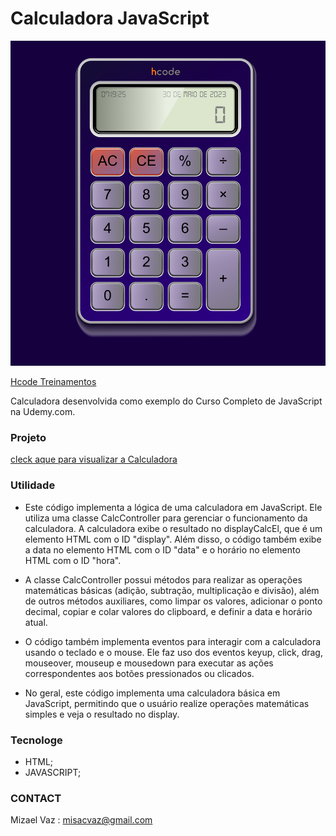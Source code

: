 # Calculadora JavaScript

[![Hcode Treinamentos calculacora](preview.png)](https://misacvaz.github.io/calculadora-clone/)

[Hcode Treinamentos](https://www.hcode.com.br)

Calculadora desenvolvida como exemplo do Curso Completo de JavaScript na Udemy.com.

### Projeto
[cleck aque para visualizar a Calculadora](https://misacvaz.github.io/calculadora-clone/)

### Utilidade 

- Este código implementa a lógica de uma calculadora em JavaScript. Ele utiliza uma classe CalcController para gerenciar o funcionamento da calculadora. A calculadora exibe o resultado no displayCalcEl, que é um elemento HTML com o ID "display". Além disso, o código também exibe a data no elemento HTML com o ID "data" e o horário no elemento HTML com o ID "hora".

- A classe CalcController possui métodos para realizar as operações matemáticas básicas (adição, subtração, multiplicação e divisão), além de outros métodos auxiliares, como limpar os valores, adicionar o ponto decimal, copiar e colar valores do clipboard, e definir a data e horário atual.

- O código também implementa eventos para interagir com a calculadora usando o teclado e o mouse. Ele faz uso dos eventos keyup, click, drag, mouseover, mouseup e mousedown para executar as ações correspondentes aos botões pressionados ou clicados.

- No geral, este código implementa uma calculadora básica em JavaScript, permitindo que o usuário realize operações matemáticas simples e veja o resultado no display.


### Tecnologe
- HTML;
- JAVASCRIPT;

### CONTACT
Mizael Vaz : misacvaz@gmail.com

